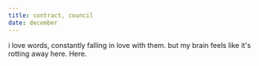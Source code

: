 ```yaml
---
title: contract, council
date: december
---
```

i love words, constantly falling in love with them. but my brain feels like it's rotting away here. Here.
